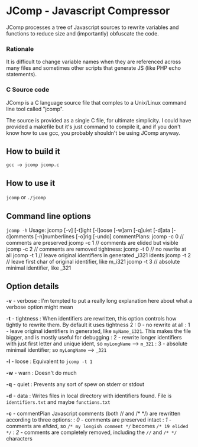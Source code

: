 # JComp - Javascript Compressor

JComp processes a tree of Javascript sources to rewrite variables and functions to reduce size and (importantly) obfuscate the code. 

### Rationale
It is difficult to change variable names when they are referenced across many files and sometimes other scripts that generate JS (like PHP echo statements).

### C Source code
JComp is a C language source file that comples to a Unix/Linux command line tool called "jcomp".

The source is provided as a single C file, for ultimate simplicity. I could have provided a makefile but it's just command to compile it, and if you don't know how to use gcc, you probably shouldn't be using JComp anyway.

## How to build it
`gcc -o jcomp jcomp.c`

## How to use it
`jcomp` or `./jcomp`

## Command line options
`jcomp -h`
Usage:   jcomp [-v] [-t]ight [-l]oose [-w]arn [-q]uiet [-d]ata [-c]omments [-n]numberlines [-o]rig [-undo]
  commentPlans:
    jcomp -c 0		// comments are preserved
    jcomp -c 1		// comments are elided but visible
    jcomp -c 2		// comments are removed
  tightness:
    jcomp -t 0		// no rewrite at all
    jcomp -t 1		// leave original identifiers in generated _i321 idents
    jcomp -t 2		// leave first char of original identifier, like m_i321
    jcomp -t 3		// absolute minimal identifier, like _321

## Option details
**-v** - verbose
: I'm tempted to put a really long explanation here about what a verbose option might mean

**-t** - tightness
: When identifiers are rewritten, this option controls how tightly to rewrite them. By default it uses tightness 2
: 0 - no rewrite at all
: 1 - leave original identifiers in generated, like `myName_i321`. This makes the file bigger, and is mostly useful for debugging
: 2 - rewrite longer identifiers with just first letter and unique ident, so `myLongName` --> `m_321`
: 3 - absolute minimail identifier; so `myLongName` --> `_321`

**-l** - loose
: Equivalent to `jcomp -t 1`

**-w** - warn
: Doesn't do much

**-q** - quiet
: Prevents any sort of spew on stderr or stdout

**-d** - data
: Writes files in local directory with identifiers found. File is `identifiers.txt` and maybe `functions.txt`

**-c** - commentPlan
Javascript comments (both // and /* */) are rewritten according to three options:
: *0* - comments are preserved intact
: *1* - comments are *elided*, so `/* my longish comment */` becomes `/* 19 elided */`
: *2* - comments are completely removed, including the `//` and `/* */` characters

